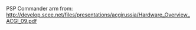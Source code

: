 PSP Commander arm from: http://develop.scee.net/files/presentations/acgirussia/Hardware_Overview_ACGI_09.pdf
